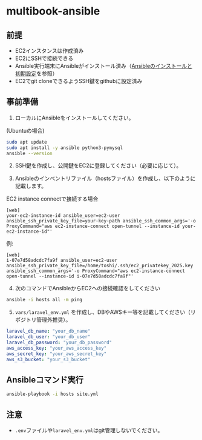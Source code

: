 # multibook-ansible

## 前提
- EC2インスタンスは作成済み
- EC2にSSHで接続できる
- Ansible実行端末にAnsibleがインストール済み（[Ansibleのインストールと初期設定](docs/ansible_setup.md)を参照）
- EC2でgit cloneできるようSSH鍵をgithubに設定済み

## 事前準備

1. ローカルにAnsibleをインストールしてください。

(Ubuntuの場合)
```sh
sudo apt update
sudo apt install -y ansible python3-pymysql
ansible --version
```

2. SSH鍵を作成し、公開鍵をEC2に登録してください（必要に応じて）。

3. Ansibleのインベントリファイル（hostsファイル）を作成し、以下のように記載します。

EC2 instance connectで接続する場合
```
[web]
your-ec2-instance-id ansible_user=ec2-user ansible_ssh_private_key_file=your-key-path ansible_ssh_common_args='-o ProxyCommand="aws ec2-instance-connect open-tunnel --instance-id your-ec2-instance-id"'
```
例:
```
[web]
i-07e7d58adcdc7fa9f ansible_user=ec2-user ansible_ssh_private_key_file=/home/toshi/.ssh/ec2_privatekey_2025.key ansible_ssh_common_args='-o ProxyCommand="aws ec2-instance-connect open-tunnel --instance-id i-07e7d58adcdc7fa9f"'
```

4. 次のコマンドでAnsibleからEC2への接続確認をしてください

```sh
ansible -i hosts all -m ping
```

5. `vars/laravel_env.yml` を作成し、DBやAWSキー等を記載してください（リポジトリ管理外推奨）。

```yaml
laravel_db_name: "your_db_name"
laravel_db_user: "your_db_user"
laravel_db_password: "your_db_password"
aws_access_key: "your_aws_access_key"
aws_secret_key: "your_aws_secret_key"
aws_s3_bucket: "your_s3_bucket"
```

## Ansibleコマンド実行

```sh
ansible-playbook -i hosts site.yml
```

## 注意
- `.env`ファイルや`laravel_env.yml`はgit管理しないでください。